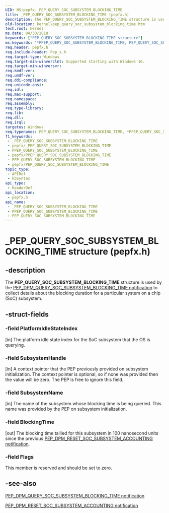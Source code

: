 ```yaml
---
UID: NS:pepfx._PEP_QUERY_SOC_SUBSYSTEM_BLOCKING_TIME
title: _PEP_QUERY_SOC_SUBSYSTEM_BLOCKING_TIME (pepfx.h)
description: The PEP_QUERY_SOC_SUBSYSTEM_BLOCKING_TIME structure is used by the PEP_DPM_QUERY_SOC_SUBSYSTEM_BLOCKING_TIME notification to collect details about the blocking duration for a particular system on a chip (SoC) subsystem.
old-location: kernel\pep_query_soc_subsystem_blocking_time.htm
tech.root: kernel
ms.date: 04/30/2018
keywords: ["PEP_QUERY_SOC_SUBSYSTEM_BLOCKING_TIME structure"]
ms.keywords: "*PPEP_QUERY_SOC_SUBSYSTEM_BLOCKING_TIME, PEP_QUERY_SOC_SUBSYSTEM_BLOCKING_TIME, PEP_QUERY_SOC_SUBSYSTEM_BLOCKING_TIME structure [Kernel-Mode Driver Architecture], PPEP_QUERY_SOC_SUBSYSTEM_BLOCKING_TIME, PPEP_QUERY_SOC_SUBSYSTEM_BLOCKING_TIME structure pointer [Kernel-Mode Driver Architecture], _PEP_QUERY_SOC_SUBSYSTEM_BLOCKING_TIME, kernel.pep_query_soc_subsystem_blocking_time, pepfx/PEP_QUERY_SOC_SUBSYSTEM_BLOCKING_TIME, pepfx/PPEP_QUERY_SOC_SUBSYSTEM_BLOCKING_TIME"
req.header: pepfx.h
req.include-header: Pep_x.h
req.target-type: Windows
req.target-min-winverclnt: Supported starting with Windows 10.
req.target-min-winversvr: 
req.kmdf-ver: 
req.umdf-ver: 
req.ddi-compliance: 
req.unicode-ansi: 
req.idl: 
req.max-support: 
req.namespace: 
req.assembly: 
req.type-library: 
req.lib: 
req.dll: 
req.irql: 
targetos: Windows
req.typenames: PEP_QUERY_SOC_SUBSYSTEM_BLOCKING_TIME, *PPEP_QUERY_SOC_SUBSYSTEM_BLOCKING_TIME
f1_keywords:
 - _PEP_QUERY_SOC_SUBSYSTEM_BLOCKING_TIME
 - pepfx/_PEP_QUERY_SOC_SUBSYSTEM_BLOCKING_TIME
 - PPEP_QUERY_SOC_SUBSYSTEM_BLOCKING_TIME
 - pepfx/PPEP_QUERY_SOC_SUBSYSTEM_BLOCKING_TIME
 - PEP_QUERY_SOC_SUBSYSTEM_BLOCKING_TIME
 - pepfx/PEP_QUERY_SOC_SUBSYSTEM_BLOCKING_TIME
topic_type:
 - APIRef
 - kbSyntax
api_type:
 - HeaderDef
api_location:
 - pepfx.h
api_name:
 - _PEP_QUERY_SOC_SUBSYSTEM_BLOCKING_TIME
 - PPEP_QUERY_SOC_SUBSYSTEM_BLOCKING_TIME
 - PEP_QUERY_SOC_SUBSYSTEM_BLOCKING_TIME
---
```


# _PEP_QUERY_SOC_SUBSYSTEM_BLOCKING_TIME structure (pepfx.h)


## -description

The <b>PEP_QUERY_SOC_SUBSYSTEM_BLOCKING_TIME</b> structure is used by the <a href="/windows-hardware/drivers/ddi/index">PEP_DPM_QUERY_SOC_SUBSYSTEM_BLOCKING_TIME notification</a> to collect details about the blocking duration for a particular system on a chip (SoC) subsystem.

## -struct-fields

### -field PlatformIdleStateIndex

[in] The platform idle state index for the SoC subsystem that the OS is querying.

### -field SubsystemHandle

[in] A context pointer that the PEP previously provided on subsystem initialization. The context pointer is optional, so if none was provided then the value will be zero. The PEP is free to ignore this field.

### -field SubsystemName

[in] The name of the subsystem whose blocking time is being queried.  This name was provided by the PEP on subsystem initialization.

### -field BlockingTime

[out] The blocking time tallied for this subsystem in 100 nanosecond units since the previous <a href="/windows-hardware/drivers/ddi/index">PEP_DPM_RESET_SOC_SUBSYSTEM_ACCOUNTING notification</a>.

### -field Flags

This member is reserved and should be set to zero.

## -see-also

<a href="/windows-hardware/drivers/ddi/index">PEP_DPM_QUERY_SOC_SUBSYSTEM_BLOCKING_TIME notification</a>



<a href="/windows-hardware/drivers/ddi/index">PEP_DPM_RESET_SOC_SUBSYSTEM_ACCOUNTING notification</a>

